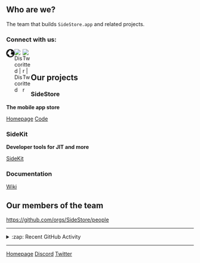 <!-- 
Docs: How to use GitHub README and actions to auto-generate embedded content.
https://github.com/anuraghazra/github-readme-stats
https://www.youtube.com/watch?v=n6d4KHSKqGk
https://github.com/rahuldkjain/github-profile-readme-generator
 -->

## Who are we?

The team that builds `SideStore.app` and related projects.

### Connect with us:

<!--
[![Website](https://img.shields.io/website?label=sidestore.io&style=for-the-badge&url=https://sidestore.io)](https://sidestore.io)
[![Twitter Follow](https://img.shields.io/twitter/follow/sidestore_io?color=1DA1F2&logo=twitter&style=for-the-badge)](https://twitter.com/intent/follow?original_referer=https%3A%2F%2Fgithub.com%2Fsidestore&screen_name=sidestore)
[![GitHub Followers](https://img.shields.io/github/followers/sidestore?style=for-the-badge)]()
[![GitHub Sponsors](https://img.shields.io/github/sponsors/sidestore?style=for-the-badge
)]() 
-->

[<img align="left" alt="sidestore.io" width="22px" src="https://raw.githubusercontent.com/iconic/open-iconic/master/svg/globe.svg" />][website]
[<img align="left" alt="Discord | Discord" width="22px" src="https://cdn.jsdelivr.net/npm/simple-icons@v3/icons/discord.svg" />][discord]
[<img align="left" alt="Twitter | Twitter" width="22px" src="https://cdn.jsdelivr.net/npm/simple-icons@v3/icons/twitter.svg" />][twitter]

<br />
<br />

## Our projects

### SideStore

__The mobile app store__

[Homepage][website]
[Code][git.sidestore]

### SideKit

__Developer tools for JIT and more__

[SideKit][git.sidekit]

### Documentation

[Wiki][wiki]

## Our members of the team

https://github.com/orgs/SideStore/people

---

<details>
  <summary>:zap: Recent GitHub Activity</summary>

<!--START_SECTION:activity-->
1. 🎉 Merged PR [#21](https://github.com/SideStore/SideServer-Windows/pull/21) in [SideStore/SideServer-Windows](https://github.com/SideStore/SideServer-Windows)
2. ❗️ Closed issue [#11](https://github.com/SideStore/SideServer-Windows/issues/11) in [SideStore/SideServer-Windows](https://github.com/SideStore/SideServer-Windows)
3. ❗️ Opened issue [#1](https://github.com/SideStore/iMobileDevice.swift/issues/1) in [SideStore/iMobileDevice.swift](https://github.com/SideStore/iMobileDevice.swift)
4. ❗️ Opened issue [#579](https://github.com/SideStore/SideStore/issues/579) in [SideStore/SideStore](https://github.com/SideStore/SideStore)
5. ❗️ Opened issue [#578](https://github.com/SideStore/SideStore/issues/578) in [SideStore/SideStore](https://github.com/SideStore/SideStore)
6. 🎉 Merged PR [#13](https://github.com/SideStore/omnisette-server/pull/13) in [SideStore/omnisette-server](https://github.com/SideStore/omnisette-server)
7. 🎉 Merged PR [#12](https://github.com/SideStore/omnisette-server/pull/12) in [SideStore/omnisette-server](https://github.com/SideStore/omnisette-server)
8. 💪 Opened PR [#13](https://github.com/SideStore/omnisette-server/pull/13) in [SideStore/omnisette-server](https://github.com/SideStore/omnisette-server)
9. 🗣 Commented on [#25](https://github.com/SideStore/sidestore.github.io/issues/25) in [SideStore/sidestore.github.io](https://github.com/SideStore/sidestore.github.io)
10. ❌ Closed PR [#25](https://github.com/SideStore/sidestore.github.io/pull/25) in [SideStore/sidestore.github.io](https://github.com/SideStore/sidestore.github.io)
11. 🗣 Commented on [#31](https://github.com/SideStore/sidestore.github.io/issues/31) in [SideStore/sidestore.github.io](https://github.com/SideStore/sidestore.github.io)
12. ❌ Closed PR [#31](https://github.com/SideStore/sidestore.github.io/pull/31) in [SideStore/sidestore.github.io](https://github.com/SideStore/sidestore.github.io)
13. 🗣 Commented on [#577](https://github.com/SideStore/SideStore/issues/577) in [SideStore/SideStore](https://github.com/SideStore/SideStore)
14. ❌ Closed PR [#577](https://github.com/SideStore/SideStore/pull/577) in [SideStore/SideStore](https://github.com/SideStore/SideStore)
15. 🗣 Commented on [#577](https://github.com/SideStore/SideStore/issues/577) in [SideStore/SideStore](https://github.com/SideStore/SideStore)
16. 🗣 Commented on [#574](https://github.com/SideStore/SideStore/issues/574) in [SideStore/SideStore](https://github.com/SideStore/SideStore)
17. 💪 Opened PR [#577](https://github.com/SideStore/SideStore/pull/577) in [SideStore/SideStore](https://github.com/SideStore/SideStore)
18. ❗️ Opened issue [#576](https://github.com/SideStore/SideStore/issues/576) in [SideStore/SideStore](https://github.com/SideStore/SideStore)
19. 🗣 Commented on [#519](https://github.com/SideStore/SideStore/issues/519) in [SideStore/SideStore](https://github.com/SideStore/SideStore)
20. 🗣 Commented on [#575](https://github.com/SideStore/SideStore/issues/575) in [SideStore/SideStore](https://github.com/SideStore/SideStore)
<!--END_SECTION:activity-->

</details>

---

[Homepage][patreon] [Discord][discord] [Twitter][twitter]

<!--
- [Patreon][patreon]
- [OpenCollective][opencollective]
- [YouTube][youtube]
-->

[website]: https://sidestore.io
[wiki]: https://wiki.sidestore.io
[twitter]: https://twitter.com/sidestore_io
[discord]: https://discord.gg/sidestore-949183273383395328
[youtube]: https://youtube.com/TODO
[patreon]: https://www.patreon.com/SideStore
[opencollective]: https://opencollective.com/TODO
[git.sidestore]: https://github.com/SideStore/SideStore/
[git.sidekit]: https://github.com/SideStore/SideKit

